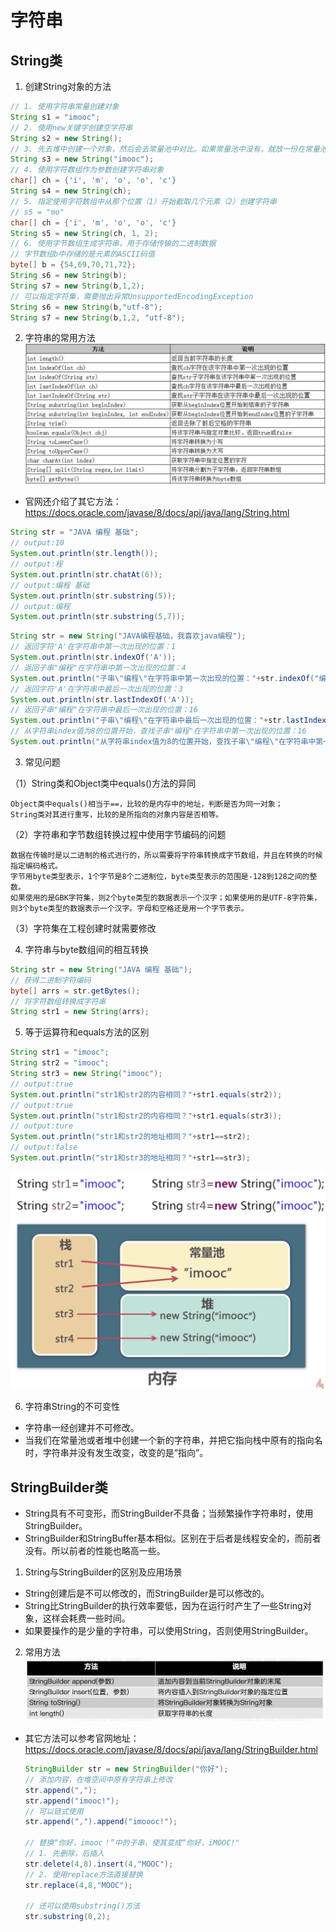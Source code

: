 # 字符串

## String类

1. 创建String对象的方法

```java
// 1. 使用字符串常量创建对象
String s1 = "imooc";
// 2. 使用new关键字创建空字符串
String s2 = new String();
// 3. 先去堆中创建一个对象，然后会去常量池中对比。如果常量池中没有，就放一份在常量池中。如果有，则不会往常量池中放
String s3 = new String("imooc");
// 4. 使用字符数组作为参数创建字符串对象
char[] ch = {'i', 'm', 'o', 'o', 'c'}
String s4 = new String(ch);
// 5. 指定使用字符数组中从那个位置（1）开始截取几个元素（2）创建字符串
// s5 = "mo"
char[] ch = {'i', 'm', 'o', 'o', 'c'}
String s5 = new String(ch, 1, 2);
// 6. 使用字节数组生成字符串，用于存储传输的二进制数据
// 字节数组b中存储的是元素的ASCII码值
byte[] b = {54,69,70,71,72};
String s6 = new String(b);
String s7 = new String(b,1,2);
// 可以指定字符集，需要抛出异常UnsupportedEncodingException
String s6 = new String(b,"utf-8");
String s7 = new String(b,1,2, "utf-8");
```

2. 字符串的常用方法
![](./images/string_common_methods.png) 
* 官网还介绍了其它方法：https://docs.oracle.com/javase/8/docs/api/java/lang/String.html
```java
String str = "JAVA 编程 基础";
// output:10
System.out.println(str.length());
// output:程
System.out.println(str.chatAt(6));
// output:编程 基础
System.out.println(str.substring(5));
// output:编程
System.out.println(str.substring(5,7));
```

```java
String str = new String("JAVA编程基础，我喜欢java编程");
// 返回字符'A'在字符串中第一次出现的位置：1
System.out.println(str.indexOf('A'));
// 返回子串"编程"在字符串中第一次出现的位置：4
System.out.println("子串\"编程\"在字符串中第一次出现的位置："+str.indexOf("编程"));
// 返回字符'A'在字符串中最后一次出现的位置：3
System.out.println(str.lastIndexOf('A'));
// 返回子串"编程"在字符串中最后一次出现的位置：16
System.out.println("子串\"编程\"在字符串中最后一次出现的位置："+str.lastIndexOf("编程"));
// 从字符串index值为8的位置开始，查找子串"编程"在字符串中第一次出现的位置：16
System.out.println("从字符串index值为8的位置开始，查找子串\"编程\"在字符串中第一次出现的位置："+str.indexOf("编程",8));
```

3. 常见问题

（1）String类和Object类中equals()方法的异同

    Object类中equals()相当于==，比较的是内存中的地址，判断是否为同一对象；
    String类对其进行重写，比较的是所指向的对象内容是否相等。

（2）字符串和字节数组转换过程中使用字节编码的问题

    数据在传输时是以二进制的格式进行的，所以需要将字符串转换成字节数组，并且在转换的时候指定编码格式。
    字节用byte类型表示，1个字节是8个二进制位，byte类型表示的范围是-128到128之间的整数。
    如果使用的是GBK字符集，则2个byte类型的数据表示一个汉字；如果使用的是UTF-8字符集，则3个byte类型的数据表示一个汉字。字母和空格还是用一个字节表示。
（3）字符集在工程创建时就需要修改

4. 字符串与byte数组间的相互转换
```java
String str = new String("JAVA 编程 基础");
// 获得二进制字符编码
byte[] arrs = str.getBytes();
// 将字符数组转换成字符串
String str1 = new String(arrs);
```

5. 等于运算符和equals方法的区别
```java
String str1 = "imooc";
String str2 = "imooc";
String str3 = new String("imooc");
// output:true
System.out.println("str1和str2的内容相同？"+str1.equals(str2));
// output:true
System.out.println("str1和str2的内容相同？"+str1.equals(str3));
// output:ture
System.out.println("str1和str2的地址相同？"+str1==str2);
// output:false
System.out.println("str1和str3的地址相同？"+str1==str3);
```
![](./images/equals_method.png) 

6. 字符串String的不可变性
* 字符串一经创建并不可修改。
* 当我们在常量池或者堆中创建一个新的字符串，并把它指向栈中原有的指向名时，字符串并没有发生改变，改变的是“指向”。


## StringBuilder类
 
* String具有不可变形，而StringBuilder不具备；当频繁操作字符串时，使用StringBuilder。
* StringBuilder和StringBuffer基本相似。区别在于后者是线程安全的，而前者没有。所以前者的性能也略高一些。

1. String与StringBuilder的区别及应用场景
* String创建后是不可以修改的，而StringBuilder是可以修改的。
* String比StringBuilder的执行效率要低，因为在运行时产生了一些String对象，这样会耗费一些时间。
* 如果要操作的是少量的字符串，可以使用String，否则使用StringBuilder。

2. 常用方法
![](./images/stringbuilder_common_methods.png) 
* 其它方法可以参考官网地址：https://docs.oracle.com/javase/8/docs/api/java/lang/StringBuilder.html
    ```java
    StringBuilder str = new StringBuilder("你好");
    // 添加内容，在堆空间中原有字符串上修改
    str.append(",");
    str.append("imooc!");
    // 可以链式使用
    str.append(",").append("imoooc!");
    
    // 替换“你好，imooc！”中的子串，使其变成“你好，iMOOC!"
    // 1. 先删除，后插入
    str.delete(4,8).insert(4,"MOOC");
    // 2. 使用replace方法直接替换
    str.replace(4,8,"MOOC");
    
    // 还可以使用substring()方法
    str.substring(0,2);
    ```